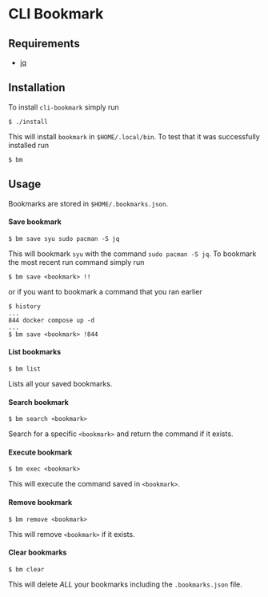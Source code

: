 # CLI Bookmark

## Requirements
- [jq](https://stedolan.github.io/jq/)

## Installation
To install `cli-bookmark` simply run
```
$ ./install
```
This will install `bookmark` in `$HOME/.local/bin`.
To test that it was successfully installed run
```
$ bm
```

## Usage
Bookmarks are stored in `$HOME/.bookmarks.json`.

#### Save bookmark
```
$ bm save syu sudo pacman -S jq
```
This will bookmark `syu` with the command `sudo pacman -S jq`.
To bookmark the most recent run command simply run
```
$ bm save <bookmark> !!
```
or if you want to bookmark a command that you ran earlier
```
$ history
...
844 docker compose up -d
...
$ bm save <bookmark> !844
```

#### List bookmarks
```
$ bm list
```
Lists all your saved bookmarks.

#### Search bookmark
```
$ bm search <bookmark>
```
Search for a specific `<bookmark>` and return the command if it exists.

#### Execute bookmark
```
$ bm exec <bookmark>
```
This will execute the command saved in `<bookmark>`.

#### Remove bookmark
```
$ bm remove <bookmark>
```
This will remove `<bookmark>` if it exists.

#### Clear bookmarks
```
$ bm clear
```
This will delete *ALL* your bookmarks including the `.bookmarks.json` file.
